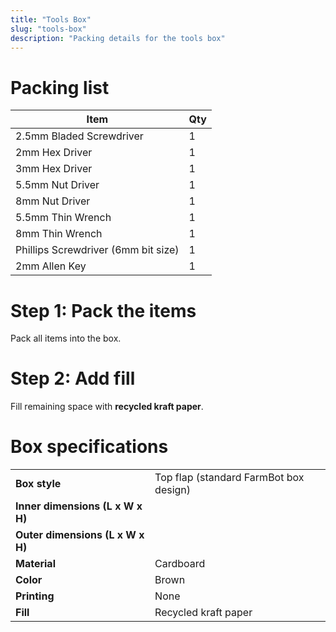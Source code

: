 ```yaml
---
title: "Tools Box"
slug: "tools-box"
description: "Packing details for the tools box"
---
```


# Packing list

|Item                          |Qty                           |
|------------------------------|------------------------------|
|2.5mm Bladed Screwdriver      |1
|2mm Hex Driver                |1
|3mm Hex Driver                |1
|5.5mm Nut Driver              |1
|8mm Nut Driver                |1
|5.5mm Thin Wrench             |1
|8mm Thin Wrench               |1
|Phillips Screwdriver (6mm bit size)|1
|2mm Allen Key                 |1

# Step 1: Pack the items
Pack all items into the box.

# Step 2: Add fill
Fill remaining space with **recycled kraft paper**.


# Box specifications

|                              |                              |
|------------------------------|------------------------------|
|**Box style**                 |Top flap (standard FarmBot box design)
|**Inner dimensions (L x W x H)**|
|**Outer dimensions (L x W x H)**|
|**Material**                  |Cardboard
|**Color**                     |Brown
|**Printing**                  |None
|**Fill**                      |Recycled kraft paper

